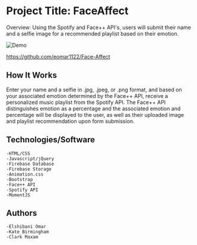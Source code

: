 # Project Title: FaceAffect

Overview: Using the Spotify and Face++ API's, users will submit their name and a selfie image for a recommended playlist based on their emotion.

![Demo](https://user-images.githubusercontent.com/30732917/36610509-c146d650-188d-11e8-8206-fcb08317b9c5.gif)
 	
https://github.com/eomar1122/Face-Affect

## How It Works
Enter your name and a selfie in .jpg, .jpeg, or .png format, and based on your associated emotion determined by the Face++ API, receive a personalized music playlist from the Spotify API. The Face++ API distinguishes emotion as a percentage and the associated emotion and percentage will be displayed to the user, as well as their uploaded image and playlist recommendation upon form submission. 

## Technologies/Software
	-HTML/CSS
	-Javascript/jQuery
	-Firebase Database
	-Firebase Storage
	-Animation.css
	-Bootstrap
	-Face++ API
	-Spotify API
	-MomentJS
## Authors
	-Elshibani Omar
	-Kate Birmingham
	-Clark Maxam
